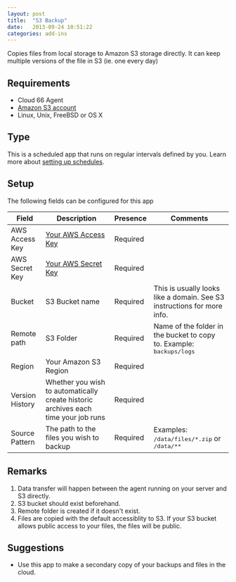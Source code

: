 ```yaml
---
layout: post
title:  "S3 Backup"
date:   2013-09-24 10:51:22
categories: add-ins
---
```


<p class="lead">Copies files from local storage to Amazon S3 storage directly. It can keep multiple versions of the file in S3 (ie. one every day)</p>

## Requirements
- Cloud 66  Agent
- [Amazon S3 account](http://aws.amazon.com/s3)
- Linux, Unix, FreeBSD or OS X


## Type
This is a scheduled app that runs on regular intervals defined by you. Learn more about [setting up schedules](settingup_schedules).

## Setup
The following fields can be configured for this app

<table class='table table-bordered table-striped'>
	<thead>
		<tr>
			<th>Field</th>
			<th>Description</th>
			<th>Presence</th>
			<th>Comments</th>
		</tr>
	</thead>
	<tbody>
		<tr>
			<td>AWS Access Key</td>
			<td><a href='https://aws-portal.amazon.com/gp/aws/securityCredential'>Your AWS Access Key</a></td>
			<td><span class='label label-important'>Required</span></td>
			<td></td>
		</tr>
		<tr>
			<td>AWS Secret Key</td>
			<td><a href='https://aws-portal.amazon.com/gp/aws/securityCredential'>Your AWS Secret Key</a></td>
			<td><span class='label label-important'>Required</span></td>
			<td></td>
		</tr>
		<tr>
			<td>Bucket</td>
			<td>S3 Bucket name</td>
			<td><span class='label label-important'>Required</span></td>
			<td>This is usually looks like a domain. See S3 instructions for more info.</td>
		</tr>
		<tr>
			<td>Remote path</td>
			<td>S3 Folder</td>
			<td><span class='label label-important'>Required</span></td>
			<td>Name of the folder in the bucket to copy to. Example: <kbd>backups/logs</kbd></td>
		</tr>
		<tr>
			<td>Region</td>
			<td>Your Amazon S3 Region</td>
			<td><span class='label label-important'>Required</span></td>
			<td></td>
		</tr>
		<tr>
			<td>Version History</td>
			<td>Whether you wish to automatically create historic archives each time your job runs</td>
			<td><span class='label label-important'>Required</span></td>
			<td></td>
		</tr>
		<tr>
			<td>Source Pattern</td>
			<td>The path to the files you wish to backup</td>
			<td><span class='label label-important'>Required</span></td>
			<td>Examples: <kbd>/data/files/*.zip</kbd> or <kbd>/data/**</kbd></td>
		</tr>
	</tbody>
</table>

## Remarks
1. Data transfer will happen between the agent running on your server and S3 directly.
2. S3 bucket should exist beforehand.
3. Remote folder is created if it doesn't exist.
4. Files are copied with the default accessiblity to S3. If your S3 bucket allows public access to your files, the files will be public.

## Suggestions
- Use this app to make a secondary copy of your backups and files in the cloud.